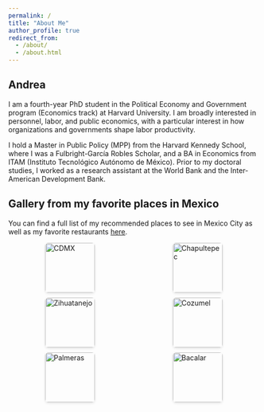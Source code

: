 ```yaml
---
permalink: /
title: "About Me"
author_profile: true
redirect_from: 
  - /about/
  - /about.html
---
```


<style>
.grid-gallery {
  display: grid;
  grid-template-columns: repeat(2, 1fr); /* Dos columnas de igual tamaño */
  gap: 10px; /* Espacio entre imágenes */
  justify-items: center; /* Centrar imágenes en sus celdas */
  margin-bottom: 2em;
}

.grid-gallery img {
  width: 100px; /* Ancho fijo para cada imagen */
  height: 100px; /* Alto fijo para cada imagen, creando un cuadro */
  object-fit: cover; /* Asegura que la imagen cubra el área sin distorsionarse */
  border-radius: 6px; /* Bordes redondeados */
  box-shadow: 0 2px 5px rgba(0,0,0,0.1); /* Sombra ligera */
}
</style>




## Andrea

I am a fourth-year PhD student in the Political Economy and Government program (Economics track) at Harvard University. I am broadly interested in personnel, labor, and public economics, with a particular interest in how organizations and governments shape labor productivity.

I hold a Master in Public Policy (MPP) from the Harvard Kennedy School, where I was a Fulbright-García Robles Scholar, and a BA in Economics from ITAM (Instituto Tecnológico Autónomo de México). Prior to my doctoral studies, I worked as a research assistant at the World Bank and the Inter-American Development Bank.

## Gallery from my favorite places in Mexico 
You can find a full list of my recommended places to see in Mexico City as well as my favorite restaurants [here](https://aneyranazarrett.github.io/personal//files/CDMX.pdf).


<div class="grid-gallery">
  <img src="https://aneyranazarrett.github.io/personal//images/cdmx1.jpg" alt="CDMX">
  <img src="https://aneyranazarrett.github.io/personal//images/chapultepec.jpg" alt="Chapultepec">
  <img src="https://aneyranazarrett.github.io/personal//images/zihua.jpg" alt="Zihuatanejo">
  <img src="https://aneyranazarrett.github.io/personal//images/cozumel.jpg" alt="Cozumel">
  <img src="https://aneyranazarrett.github.io/personal//images/palmeras.jpg" alt="Palmeras">
  <img src="https://aneyranazarrett.github.io/personal//images/bacalar.jpg" alt="Bacalar">
</div>
